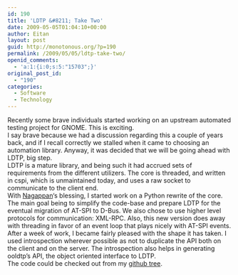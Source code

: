 ```yaml
---
id: 190
title: 'LDTP &#8211; Take Two'
date: 2009-05-05T01:04:10+00:00
author: Eitan
layout: post
guid: http://monotonous.org/?p=190
permalink: /2009/05/05/ldtp-take-two/
openid_comments:
  - 'a:1:{i:0;s:5:"15703";}'
original_post_id:
  - "190"
categories:
  - Software
  - Technology
---
```

Recently some brave individuals started working on an upstream automated testing project for GNOME. This is exciting.  
I say brave because we had a discussion regarding this a couple of years back, and if I recall correctly we stalled when it came to choosing an automation library. Anyway, it was decided that we will be going ahead with LDTP, big step.  
LDTP is a mature library, and being such it had accrued sets of requirements from the different utilizers. The core is threaded, and written in cspi, which is unmaintained today, and uses a raw socket to communicate to the client end.  
With [Nagappan](http://nagappanal.blogspot.com/)&#8216;s blessing, I started work on a Python rewrite of the core. The main goal being to simplify the code-base and prepare LDTP for the eventual migration of AT-SPI to D-Bus. We also chose to use higher level protocols for communication: XML-RPC. Also, this new version does away with threading in favor of an event loop that plays nicely with AT-SPI events.  
After a week of work, I became fairly pleased with the shape it has taken. I used introspection wherever possible as not to duplicate the API both on the client and on the server. The introspection also helps in generating ooldtp&#8217;s API, the object oriented interface to LDTP.  
The code could be checked out from my [github tree](http://github.com/eeejay/ldtp2/tree/master "Github repository").